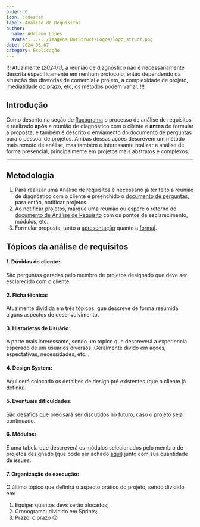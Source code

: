 ```yaml
---
order: 6
icon: codescan
label: Análise de Requisitos
author:
  name: Adriano Lopes
  avatar: ../../Imagens DocStruct/Logos/logo_struct.png
date: 2024-06-07
category: Explicação
---
```


!!!
Atualmente _(2024/1)_, a reunião de diagnóstico não é necessariamente descrita especificamente em nenhum protocolo, então dependendo da situação das diretorias de comercial e projeto, a complexidade de projeto, imediatidade do prazo, etc, os métodos podem variar. 
!!!

## Introdução

Como descrito na seção de [fluxograma](/organizacao-interna/diretoria-comercial/fluxograma.md) o processo de análise de requisitos é realizado **após** a reunião de diagnóstico com o cliente e **antes** de formular a proposta, e também é descrito o enviamento do documento de perguntas para o pessoal de projetos. Ambas dessas ações descrevem um método mais remoto de análise, mas também é interessante realizar a análise de forma presencial, principalmente em projetos mais abstratos e complexos.

---

## Metodologia

1. Para realizar uma Análise de requisitos é necessário já ter feito a reunião de diagnóstico com o cliente e preenchido o [documento de perguntas](https://docs.google.com/document/d/10Ue1wc7tpNOn8HKvkqfSst77uanTc86dMnFYXFW2dI8/edit?usp=sharing), para então, notificar projetos.
2. Ao notificar projetos, marque uma reunião ou espere o retorno do [documento de Análise de Requisito](https://docs.google.com/document/d/1ig9QhNwcJ1z-vNr2m4LLCnl4DRAeHqxWSJbsdazhtTQ/edit?usp=sharing) com os pontos de esclarecimento, módulos, etc.
3. Formular proposta, tanto a [apresentação](https://docs.google.com/presentation/d/1PxR4J9Y9HZlPmiHjc0Ix7YmKsNatAZd6BV7c8-CnuQE/edit?usp=drive_link) quanto a [formal](https://docs.google.com/document/d/1Tw6Og31aA3OihUYRDutb123idpA9EnkGQrCJOTjS4GM/edit?usp=drive_link).

## Tópicos da análise de requisitos

#### 1. Dúvidas do cliente:

São perguntas geradas pelo membro de projetos designado que deve ser esclarecido com o cliente.

#### 2. Ficha técnica:

Atualmente dividida em três tópicos, que descreve de forma resumida alguns aspectos de desenvolvimento.

#### 3. Historietas de Usuário:

A parte mais interessante, sendo um tópico que descreverá a experiencia esperado de um usuários diversos. Geralmente divido em ações, espectativas, necessidades, etc...

#### 4. Design System:

Aqui será colocado os detalhes de design pré existentes (que o cliente já definiu).

#### 5. Eventuais dificuldades:

São desafios que precisará ser discutidos no futuro, caso o projeto seja continuado.

#### 6. Módulos:

É uma tabela que descreverá os módulos selecionados pelo membro de projetos designado (que pode ser achado [aqui](https://docs.google.com/spreadsheets/d/1D9zf_UfbokxbzPC7ISCn73gs7Sdq0HRHIehmjYmfDvU/edit?usp=sharing)) junto com sua quantidade de issues.

#### 7. Organização de execução:

O último tópico que definirá o aspecto prático do projeto, sendo dividido em:
1. Equipe: quantos devs serão alocados;
2. Cronograma: dividido em Sprints;
3. Prazo: o prazo 😕
